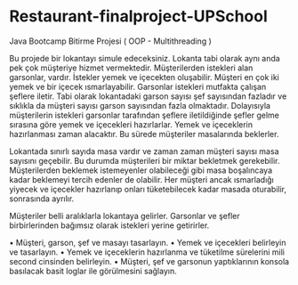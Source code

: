 # Restaurant-finalproject-UPSchool

Java Bootcamp Bitirme Projesi ( OOP - Multithreading )

Bu projede bir lokantayı simule edeceksiniz. Lokanta tabi olarak aynı anda pek çok müşteriye hizmet vermektedir. Müşterilerden istekleri alan garsonlar, vardır. İstekler yemek ve içecekten oluşabilir. Müşteri en çok iki yemek ve bir içecek ısmarlayabilir. Garsonlar istekleri mutfakta çalışan şeflere iletir. Tabi olarak lokantadaki garson sayısı şef sayısından fazladır ve sıklıkla da müşteri sayısı garson sayısından fazla olmaktadır. Dolayısıyla müşterilerin istekleri garsonlar tarafından şeflere iletildiğinde şefler gelme sırasına göre yemek ve içecekleri hazırlarlar. Yemek ve içeceklerin hazırlanması zaman alacaktır. Bu sürede müşteriler masalarında beklerler.

Lokantada sınırlı sayıda masa vardır ve zaman zaman müşteri sayısı masa sayısını geçebilir. Bu durumda müşterileri bir miktar bekletmek gerekebilir. Müşterilerden beklemek istemeyenler olabileceği gibi masa boşalıncaya kadar beklemeyi tercih edenler de olabilir. Her müşteri ancak ısmarladığı yiyecek ve içecekler hazırlanıp onları tüketebilecek kadar masada oturabilir, sonrasında ayrılır.

Müşteriler belli aralıklarla lokantaya gelirler. Garsonlar ve şefler birbirlerinden bağımsız olarak istekleri yerine getirirler.


•	Müşteri, garson, şef ve masayı tasarlayın.
•	Yemek ve içecekleri belirleyin ve tasarlayın.
•	Yemek ve içeceklerin hazırlanma ve tüketilme sürelerini mili second cinsinden belirleyin.
•	Müşteri, şef ve garsonun yaptıklarının konsola basılacak basit loglar ile görülmesini sağlayın.
